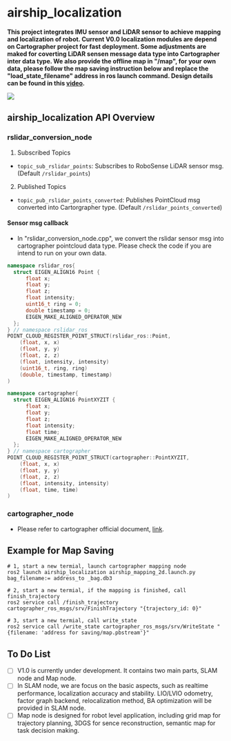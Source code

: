# airship_localization
**This project integrates IMU sensor and LiDAR sensor to achieve mapping and localization of robot. Current V0.0 localization modules are depend on Cartographer project for fast deployment. Some adjustments are maked for coverting LiDAR sensen message data type into Cartographer inter data type. We also provide the offline map in "/map", for your own data, please follow the map saving instruction below and replace the "load_state_filename" address in ros launch command. Design details can be found in this [video](https://www.youtube.com/watch?v=w5GW9Snu-N0).**

![](./doc/demo.gif)

## airship_localization API Overview
### rslidar_conversion_node

1. Subscribed Topics
- `topic_sub_rslidar_points`: Subscribes to RoboSense LiDAR sensor msg. (Default `/rslidar_points`)

2. Published Topics
- `topic_pub_rslidar_points_converted`: Publishes PointCloud msg converted into Cartorgrapher type. (Default `/rslidar_points_converted`) 

#### Sensor msg callback

- In "rslidar_conversion_node.cpp", we convert the rslidar sensor msg into cartographer pointcloud data type. Please check the code if you are intend to run on your own data.
```cpp
namespace rslidar_ros{
  struct EIGEN_ALIGN16 Point {
      float x;
      float y;
      float z;
      float intensity;
      uint16_t ring = 0;
      double timestamp = 0;
      EIGEN_MAKE_ALIGNED_OPERATOR_NEW
  };
} // namespace rslidar_ros
POINT_CLOUD_REGISTER_POINT_STRUCT(rslidar_ros::Point,
    (float, x, x)
    (float, y, y)
    (float, z, z)
    (float, intensity, intensity)
    (uint16_t, ring, ring)
    (double, timestamp, timestamp)
)

namespace cartographer{
  struct EIGEN_ALIGN16 PointXYZIT {
      float x;
      float y;
      float z;
      float intensity;
      float time;
      EIGEN_MAKE_ALIGNED_OPERATOR_NEW
  };
} // namespace cartographer
POINT_CLOUD_REGISTER_POINT_STRUCT(cartographer::PointXYZIT,
    (float, x, x)
    (float, y, y)
    (float, z, z)
    (float, intensity, intensity)
    (float, time, time)
)
```
### cartographer_node

- Please refer to cartographer official document, [link](https://google-cartographer-ros.readthedocs.io/en/latest/).

## Example for Map Saving
```shell
# 1, start a new termial, launch cartographer mapping node
ros2 launch airship_localization airship_mapping_2d.launch.py bag_filename:= address_to _bag.db3

# 2, start a new termial, if the mapping is finished, call finish_trajectory
ros2 service call /finish_trajectory cartographer_ros_msgs/srv/FinishTrajectory "{trajectory_id: 0}"

# 3, start a new termial, call write_state
ros2 service call /write_state cartographer_ros_msgs/srv/WriteState "{filename: 'address for saving/map.pbstream'}"
```

## To Do List

- [ ] V1.0 is currently under development. It contains two main parts, SLAM node and Map node. 
- [ ] In SLAM node, we are focus on the basic aspects, such as realtime performance, localization accuracy and stability. LIO/LVIO odometry, factor graph backend, relocalization method, BA optimization will be provided in SLAM node.
- [ ] Map node is designed for robot level application, including grid map for trajectory planning, 3DGS for sence reconstruction, semantic map for task decision making.
